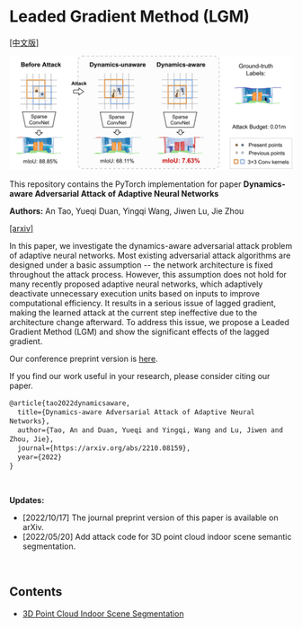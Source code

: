 # Leaded Gradient Method (LGM)

[[中文版]](README_zh.md)

<p float="left">
    <img src="image/figure1.jpg" width="700"/>
</p>

This repository contains the PyTorch implementation for paper **Dynamics-aware Adversarial Attack of Adaptive Neural Networks**

**Authors:** An Tao, Yueqi Duan, Yingqi Wang, Jiwen Lu, Jie Zhou

[[arxiv]](https://arxiv.org/abs/2210.08159) 

In this paper, we investigate the dynamics-aware adversarial attack problem of adaptive neural networks. Most existing adversarial attack algorithms are designed under a basic assumption -- the network architecture is fixed throughout the attack process. However, this assumption does not hold for many recently proposed adaptive neural networks, which adaptively deactivate unnecessary execution units based on inputs to improve computational efficiency. It results in a serious issue of lagged gradient, making the learned attack at the current step ineffective due to the architecture change afterward. To address this issue, we propose a Leaded Gradient Method (LGM) and show the significant effects of the lagged gradient. 

Our conference preprint version is [here](https://arxiv.org/abs/2210.08159).

If you find our work useful in your research, please consider citing our paper.

```
@article{tao2022dynamicsaware,
  title={Dynamics-aware Adversarial Attack of Adaptive Neural Networks},
  author={Tao, An and Duan, Yueqi and Yingqi, Wang and Lu, Jiwen and Zhou, Jie},
  journal={https://arxiv.org/abs/2210.08159},
  year={2022}
}
```

&nbsp;

**Updates:** 

- [2022/10/17] The journal preprint version of this paper is available on arXiv.
- [2022/05/20] Add attack code for 3D point cloud indoor scene semantic segmentation.

&nbsp;

## Contents

- [3D Point Cloud Indoor Scene Segmentation](indoor_scene/)
